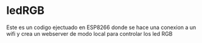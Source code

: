 # ledRGB
Este es un codigo ejectuado en ESP8266 donde se hace una conexion a un wifi y crea un webserver de modo local para controlar los led RGB
